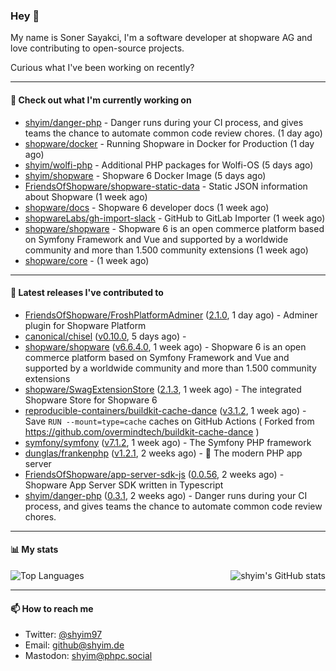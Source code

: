 ### Hey 👋

My name is Soner Sayakci, I'm a software developer at shopware AG and love contributing to open-source projects.

Curious what I've been working on recently?

---

#### 👷 Check out what I'm currently working on

- [shyim/danger-php](https://github.com/shyim/danger-php) - Danger runs during your CI process, and gives teams the chance to automate common code review chores. (1 day ago)
- [shopware/docker](https://github.com/shopware/docker) - Running Shopware in Docker for Production (1 day ago)
- [shyim/wolfi-php](https://github.com/shyim/wolfi-php) - Additional PHP packages for Wolfi-OS (5 days ago)
- [shyim/shopware](https://github.com/shyim/shopware) - Shopware 6 Docker Image (5 days ago)
- [FriendsOfShopware/shopware-static-data](https://github.com/FriendsOfShopware/shopware-static-data) - Static JSON information about Shopware (1 week ago)
- [shopware/docs](https://github.com/shopware/docs) - Shopware 6 developer docs (1 week ago)
- [shopwareLabs/gh-import-slack](https://github.com/shopwareLabs/gh-import-slack) - GitHub to GitLab Importer (1 week ago)
- [shopware/shopware](https://github.com/shopware/shopware) - Shopware 6 is an open commerce platform based on Symfony Framework and Vue and supported by a worldwide community and more than 1.500 community extensions (1 week ago)
- [shopware/core](https://github.com/shopware/core) -  (1 week ago)

---

#### 🔭 Latest releases I've contributed to

- [FriendsOfShopware/FroshPlatformAdminer](https://github.com/FriendsOfShopware/FroshPlatformAdminer) ([2.1.0](https://github.com/FriendsOfShopware/FroshPlatformAdminer/releases/tag/2.1.0), 1 day ago) - Adminer plugin for Shopware Platform
- [canonical/chisel](https://github.com/canonical/chisel) ([v0.10.0](https://github.com/canonical/chisel/releases/tag/v0.10.0), 5 days ago) - 
- [shopware/shopware](https://github.com/shopware/shopware) ([v6.6.4.0](https://github.com/shopware/shopware/releases/tag/v6.6.4.0), 1 week ago) - Shopware 6 is an open commerce platform based on Symfony Framework and Vue and supported by a worldwide community and more than 1.500 community extensions
- [shopware/SwagExtensionStore](https://github.com/shopware/SwagExtensionStore) ([2.1.3](https://github.com/shopware/SwagExtensionStore/releases/tag/2.1.3), 1 week ago) - The integrated Shopware Store for Shopware 6
- [reproducible-containers/buildkit-cache-dance](https://github.com/reproducible-containers/buildkit-cache-dance) ([v3.1.2](https://github.com/reproducible-containers/buildkit-cache-dance/releases/tag/v3.1.2), 1 week ago) - Save `RUN --mount=type=cache` caches on GitHub Actions ( Forked from https://github.com/overmindtech/buildkit-cache-dance )
- [symfony/symfony](https://github.com/symfony/symfony) ([v7.1.2](https://github.com/symfony/symfony/releases/tag/v7.1.2), 1 week ago) - The Symfony PHP framework
- [dunglas/frankenphp](https://github.com/dunglas/frankenphp) ([v1.2.1](https://github.com/dunglas/frankenphp/releases/tag/v1.2.1), 2 weeks ago) - 🧟 The modern PHP app server
- [FriendsOfShopware/app-server-sdk-js](https://github.com/FriendsOfShopware/app-server-sdk-js) ([0.0.56](https://github.com/FriendsOfShopware/app-server-sdk-js/releases/tag/0.0.56), 2 weeks ago) - Shopware App Server SDK written in Typescript
- [shyim/danger-php](https://github.com/shyim/danger-php) ([0.3.1](https://github.com/shyim/danger-php/releases/tag/0.3.1), 2 weeks ago) - Danger runs during your CI process, and gives teams the chance to automate common code review chores.

---

#### 📊 My stats

<img align="right" alt="shyim's GitHub stats" src="https://github-readme-stats.vercel.app/api?username=shyim&count_private=1&show_icons=true&" />

![Top Languages](https://github-readme-stats.vercel.app/api/top-langs/?username=shyim)

---

#### 📫 How to reach me

- Twitter: [@shyim97](https://twitter.com/shyim97)
- Email: [github@shyim.de](mailto://github@shyim.de)
- Mastodon: <a rel="me" href="https://phpc.social/@shyim">shyim@phpc.social</a>
